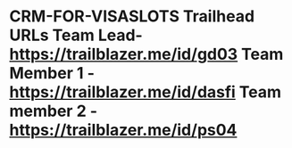 # CRM-FOR-VISASLOTS                                                                                                                                                                                                                                                                                                                                 Trailhead URLs                                                                                                                                                                                                                                                                                                                                     Team Lead- https://trailblazer.me/id/gd03                                                                                                                                 Team Member 1 - https://trailblazer.me/id/dasfi                                                                                                                           Team member 2 - https://trailblazer.me/id/ps04                                                                                                                        
